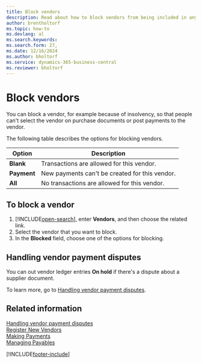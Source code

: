 ```yaml
---
title: Block vendors
description: Read about how to block vendors from being included in any transactions, or just how to block new payments to them.
author: brentholtorf
ms.topic: how-to
ms.devlang: al
ms.search.keywords:
ms.search.form: 27,
ms.date: 12/16/2024
ms.author: bholtorf
ms.service: dynamics-365-business-central
ms.reviewer: bholtorf
---
```


# Block vendors

You can block a vendor, for example because of insolvency, so that people can't select the vendor on purchase documents or post payments to the vendor.

The following table describes the options for blocking vendors.  

|Option|Description|  
|--------------------|------------|  
|**Blank**|Transactions are allowed for this vendor.|
|**Payment**|New payments can't be created for this vendor.|  
|**All**|No transactions are allowed for this vendor.|  

## To block a vendor

1. [!INCLUDE[open-search](includes/open-search.md)], enter **Vendors**, and then choose the related link.
2. Select the vendor that you want to block.
3. In the **Blocked** field, choose one of the options for blocking.

## Handling vendor payment disputes

You can out vendor ledger entries **On hold** if there's a dispute about a supplier document.

To learn more, go to [Handling vendor payment disputes](payables-how-handling-payment-disputes.md).

## Related information  

[Handling vendor payment disputes](payables-how-handling-payment-disputes.md)  
[Register New Vendors](purchasing-how-register-new-vendors.md)  
[Making Payments](payables-make-payments.md)  
[Managing Payables](payables-manage-payables.md)


[!INCLUDE[footer-include](includes/footer-banner.md)]
